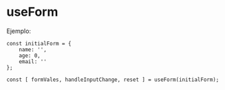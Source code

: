 # useForm

Ejemplo:

```
const initialForm = {
    name: '',
    age: 0,
    email: ''
};

const [ formVales, handleInputChange, reset ] = useForm(initialForm);
```
